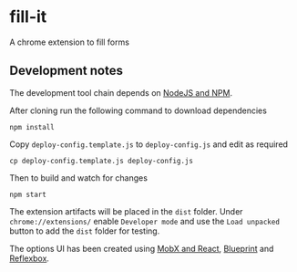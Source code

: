 # fill-it

A chrome extension to fill forms

## Development notes

The development tool chain depends on [NodeJS and NPM](https://nodejs.org/).

After cloning run the following command to download dependencies

```
npm install
```

Copy `deploy-config.template.js` to `deploy-config.js` and edit as required

```
cp deploy-config.template.js deploy-config.js
```

Then to build and watch for changes

```
npm start
```

The extension artifacts will be placed in the `dist` folder. Under `chrome://extensions/` enable `Developer mode` and use the `Load unpacked` button to add the `dist` folder for testing.

The options UI has been created using [MobX and React](https://mobx.js.org/getting-started.html), [Blueprint](https://blueprintjs.com/) and [Reflexbox](https://rebassjs.org/reflexbox).
